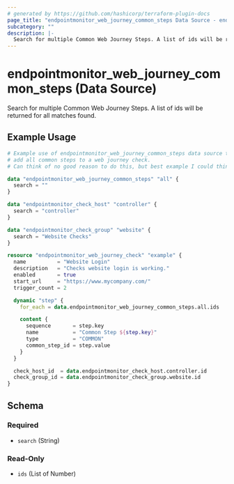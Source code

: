 ```yaml
---
# generated by https://github.com/hashicorp/terraform-plugin-docs
page_title: "endpointmonitor_web_journey_common_steps Data Source - endpointmonitor"
subcategory: ""
description: |-
  Search for multiple Common Web Journey Steps. A list of ids will be returned for all matches found.
---
```


# endpointmonitor_web_journey_common_steps (Data Source)

Search for multiple Common Web Journey Steps. A list of ids will be returned for all matches found.

## Example Usage

```terraform
# Example use of endpointmonitor_web_journey_common_steps data source to 
# add all common steps to a web journey check.
# Can think of no good reason to do this, but best example I could think of.

data "endpointmonitor_web_journey_common_steps" "all" {
  search = ""
}

data "endpointmonitor_check_host" "controller" {
  search = "controller"
}

data "endpointmonitor_check_group" "website" {
  search = "Website Checks"
}

resource "endpointmonitor_web_journey_check" "example" {
  name          = "Website Login"
  description   = "Checks website login is working."
  enabled       = true
  start_url     = "https://www.mycompany.com/"
  trigger_count = 2

  dynamic "step" {
    for_each = data.endpointmonitor_web_journey_common_steps.all.ids

    content {
      sequence       = step.key
      name           = "Common Step ${step.key}"
      type           = "COMMON"
      common_step_id = step.value
    }
  }

  check_host_id  = data.endpointmonitor_check_host.controller.id
  check_group_id = data.endpointmonitor_check_group.website.id
}
```

<!-- schema generated by tfplugindocs -->
## Schema

### Required

- `search` (String)

### Read-Only

- `ids` (List of Number)
